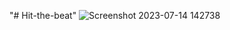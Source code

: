 "# Hit-the-beat" 
![Screenshot 2023-07-14 142738](https://github.com/Rishabh1662/Hit-the-beat/assets/130847211/586f431d-574e-407c-88b7-1e7874fd13a6)
